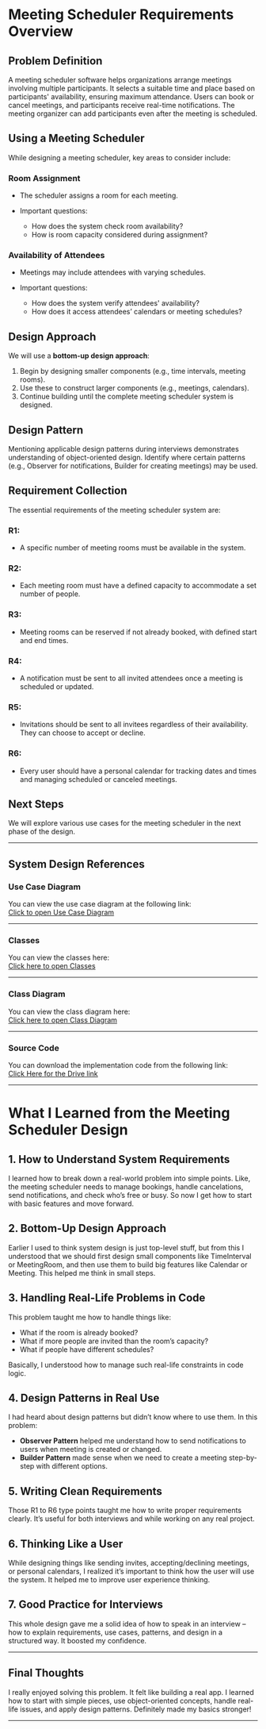 # Meeting Scheduler Requirements Overview

## Problem Definition

A meeting scheduler software helps organizations arrange meetings involving multiple participants. It selects a suitable time and place based on participants' availability, ensuring maximum attendance. Users can book or cancel meetings, and participants receive real-time notifications. The meeting organizer can add participants even after the meeting is scheduled.

## Using a Meeting Scheduler

While designing a meeting scheduler, key areas to consider include:

### Room Assignment

* The scheduler assigns a room for each meeting.
* Important questions:

  * How does the system check room availability?
  * How is room capacity considered during assignment?

### Availability of Attendees

* Meetings may include attendees with varying schedules.
* Important questions:

  * How does the system verify attendees' availability?
  * How does it access attendees’ calendars or meeting schedules?

## Design Approach

We will use a **bottom-up design approach**:

1. Begin by designing smaller components (e.g., time intervals, meeting rooms).
2. Use these to construct larger components (e.g., meetings, calendars).
3. Continue building until the complete meeting scheduler system is designed.

## Design Pattern

Mentioning applicable design patterns during interviews demonstrates understanding of object-oriented design. Identify where certain patterns (e.g., Observer for notifications, Builder for creating meetings) may be used.

## Requirement Collection

The essential requirements of the meeting scheduler system are:

### R1:

* A specific number of meeting rooms must be available in the system.

### R2:

* Each meeting room must have a defined capacity to accommodate a set number of people.

### R3:

* Meeting rooms can be reserved if not already booked, with defined start and end times.

### R4:

* A notification must be sent to all invited attendees once a meeting is scheduled or updated.

### R5:

* Invitations should be sent to all invitees regardless of their availability. They can choose to accept or decline.

### R6:

* Every user should have a personal calendar for tracking dates and times and managing scheduled or canceled meetings.

## Next Steps

We will explore various use cases for the meeting scheduler in the next phase of the design.

---

## System Design References

###  Use Case Diagram  
You can view the use case diagram at the following link:  
[Click to open Use Case Diagram](https://viewer.diagrams.net/?tags=%7B%7D&lightbox=1&target=blank&highlight=0000ff&edit=_blank&layers=1&nav=1&page-id=1Vm_9fIYudRn1CEZ2h3Z&dark=1#R%3Cmxfile%3E%3Cdiagram%20name%3D%22elevator%20system%201%22%20id%3D%22B4gbD_VANNIKZfwYgHy_%22%3E7Ztbb6M4FMc%2FTR53xc1cHtu03X2YkartSLv76AQnsWpwBpwm2U%2B%2FdjA3mzaECTjVTFWp%2BGAM%2FP079vExnbnz5PBHBrebrzRGZOZY8WHmPswcx3Ysn%2F8RlmNhCUKvMKwzHMtKteEF%2F4ek0ZLWHY5R3qrIKCUMb9vGJU1TtGQtG8wyum9XW1HSvusWrpFmeFlColv%2FxjHbVO9l1Sf%2BRHi9KW%2Ftl2cSWNaWhnwDY7pvmNzHmTvPKGXFUXKYIyLUK4Uprnt652z1ZBlKWZ8LknSTvH1Lv8fx7uvrM34i3x7j32Qrb5Ds5BvLh2XHUoKM7tIYiUbsmXu%2F32CGXrZwKc7ueadz24YlRJ6WzaGMocO7z2lXb8%2B5QTRBLDvyKvICx5WCSWQ8T5b3dQcEvrRtGtr7pdJQdvq6aruWhR9IZS5QydFUeoZ5jtI1yjS5eDdvxeEuIXdLRjMuipADc6a%2BwAUizzTHDNOUV1lQxmjSqHBH8FqcYPT6sgZtVX2%2FQ9UOUe3RRA00UbcZynNxWZpzrz%2B9XXoaTxY7LlSqSc1vwscBNAmVrt3WD1i6fnaXgOFY%2BoXv6kd37PYEdCLQEjAMdQGrYbUpYDSWgJEmIHdBcRVKULZG6fJoVrBQ8diggzivQ7BgLMFKF2goFlM%2BwnHitojTZYnm%2BVxMaC7gy9D3HcqZURGBo4jomHZbW59yV6RQ8SYEU%2BYJLzJOnT77JvQNVbjlYrZ0LIJXZpULPGWGMK%2BcqynX6aiFExuUzgNt6QJgXDpPk67yTr6KEN6KCHqDzLByQIEuMq8c0CcJnG8hW25EtGxBsqZm%2FVSZV0PzfuprklUhcOGpdUQntCTQbGQSOD3cNexQcLRQztYXE7pCaXwnMgK8tCB0%2Bcq1iGG%2BqVa2%2FPwTFrd9sIqSzEbw%2BaclYL0etio5UaylEc6K2RSrXIxliECG39ptdaklm3umOGV1x%2FiRMgUBRfCc7rIlklc1cwVKQ6qPALXnGOQRMtMa4gILNqtqW1Eh17q3UuEHluQ9Mhfj9Dg6YPaPOP4dyNK%2FZXv8%2BOHQqPZwvJAS%2FvinHjobhE%2BCE1BwCtRcQF%2BcgJLSqUKlMzhdDRY9hJwcljByGrjwsu9%2FiIwoPKMM83fn82Z5V65D0ZxlRaWhaM8J%2FdJQN3gqHZsltckrkikTEkVfno2tJiHYVQi2LWsowuBcS2MzrOd7%2BjDcANXXKH4f2xo00MTMPodY59hoTTU2Rj0JDKYDUEkb%2Bu5A%2Fjw1f6s2NDZ%2BerZsAvzsQfCZQK%2Fs5xtir0pRl8ioQVzvsc9rp279iYe%2BEnWD7DXGwUvoq4bB8fmzb48%2FNfdqD%2BXPb%2FMH1Dh0bP70tcbLMWco0Si81c0%2F21I3E4xv%2F7l6hu0jp05pivpFLMPc1m65rav8XBypX9Gznas5NujoYHAdX6%2FGjHKFNzTOttUUhj%2Bxr%2BvpSxNY9ufnLBehUS68K3Ghfr8QTc3FZcuvoVx0DTwXj14fBx1jpwHKbPZZMN3zidERyYyU6Ni2VaJ6D1mWwubkuQHvsgD5Z4YTfAo4AyVhartDU6%2FnMR%2Bbza5EvQ8TEeQSdurddsnC6ZLs5OaXPLVuVZQlBXAeHQt7zjL6iuaUiOi7RH3FF36KCcpwm6AV64jCExzHouX7fAuXOF1%2FOVV78GrLX7LXhYnyy1fk5FwbfiHiLdzLvQ%2F%2BbOCe%2F%2FKXmQv6AX%2FWOS%2FbdZn%2FiuoZm9OUPz7EJ6oRzNlebDgL92SQwcXpTYVDTLAj77aXXFHHx0ch0PlXs1JXWy54zi%2BMPh9G6tdEgW0aI%2F2TmF8Y3TxGPnhnUWgMoysnL4ZGSsVeSxSF7UDNs0zvBZafnp3fDDQZZqlcBeonPr2%2Fl1CiLG2nfOwg68pZi2obL4q8FpOSrIG71j%2B2nBgb2U%2BxMrAtZWkw%2BBsfLScMpl616p%2B9mRtEbxvNvjlgwykVJdk3OKMSqZ9tqDtHg8nkxfo%2F7orq9T8uuo%2F%2FAw%3D%3D%3C%2Fdiagram%3E%3Cdiagram%20id%3D%22DOsgbTSjDVrFLCh3Mw3s%22%20name%3D%22elevator%20system%202%22%3E7VxZc6M4EP41rpo8eIojYPsxmGRmqnarUpuZys6jDIqtipBYIcf2%2FvqVhDiNj2xsgkmejBpQS3183S0JD%2BxptP7GQLz4k4YQDywjXA9sf2BZluPa4kdSNinFdF0npcwZCjWtIDygf6EmGpq6RCFMKg9ySjFHcZUYUEJgwCs0wBhdVR97orjKNQZzuEV4CADepj6ikC801TKM4sZ3iOaLjLWb3YlA9rQmJAsQ0lWJZN8O7CmjlKdX0XoKsRRfJpj0vbsdd%2FORMUj4MS88Pga%2Fv5mjHz%2Fn7MftAv2aLSc3Q93LC8BLPeOB5WLRnxfLIfONFoT7z1KO04sAmyMysG%2BMeJ03h5zGgnStSByu%2BRBgNJdPBWJskAlq0YO4mutfxWdWIoBI9OPhppYBZglnQKhYTlPfq75XbZFZEpfYCLnMGlg3THEGguc5o0sSDgOKqRj9jbQ6BkiSCdtTFpffw1L%2FwxCw5y9sPvsixjcdKAtRP1fpr7xjOU7aKF9cXTXKx1tyTsm%2B4QtaXKctmJxT5kZZn2a5%2B6YpUxZCNtQ3bhKKpdHsUdprjAPDJ55bx3aXCQd8maSCnAnX7tfsYgaT5MvVAa2dkCFK7iVLGO5halXYWS%2BQcSQg7yZ1Wl95s6dd2E%2F5eVQ89YQVfj0hgStCGTwSP74pLlcLxOFDDALZ40qEgpyN7BuudyKWmeOgCCGQRpCzjXhEv%2BCY4%2FQVHT1GtobSVQmKXU1blFB4omlAo%2F8877rAR3GhIfIVcGl1By6%2FA4w%2FCkaIFIDfYZrhLRLmc9GGbY2qhj0Zvbdh290x7FsMXwCn7MMYN2Iic0WUeJyk9u1nlIc0NrYTOXJFsP1yvhQnGzldc7KsqKl4WU2cGBGosiJGn%2FOSQ0pJym2a5pw%2BoeqhmpDrmohQGGLVmZAtIvOfUjP%2B0Cwof6gXfbug%2FKXFIEmMCvMDMzUyQ7QxmEF8TxMkTVPQWPqsF1MByEpWjjdwfEVhfEqJTNiRUhYECV8JEM9nls0EkQVkiJ9G47Zb07i5rfHrcYPGx%2BdSeFO%2BUFM4JOGNLFQLtZZcQ5UhMNQKgGvE%2F5bXXx3X0u3fUqXGV8OwNcFfl572N6XGvZC0mJfEYUVLhwLDrQq4Jm8xXLpkATyUF23rpSR3p0HsGY1BDDh6qQ6jSRmawz1VGUAeTa93OHrWRTp8%2FVa5Qq51tG0%2F19WOuABSyLc6UraRT%2FsN5tIUhS%2FOXN7LDManMoOtjto2g%2BstM7hdc6H4ZJ81zDANnqXqSLaMZrpp805FXKXD3bZCxJi1sWTN3%2FpJ1SjsRLU2rzQKy0iFtm%2FaB40nj9ZvtBRnckDBx1qKO652ZBqG0aqpZADRpbz9HhCI%2B5%2B2P8l6NK1R9OpVXriIPH7kYSTSnZHfUvJOY0h0wSTH0rwGKnI80uUlz7IAC7Gloz5sQieUZoBpAj%2FFeerKsusCgxEUaE2CzUHV75Bj1yfYOYvoy1qDObariYA1crZKT7Op9DRNY3f68ra16g6t6cnF6g%2BSF7TkQcu4BFKG2gyoOPU5eYd0RZq57wLLC3Rpx6y79LjBpdvdfdouDN%2FNo32UxBhs%2Bu%2FPT0fsO51vT%2BA9NwQCINeE%2BeaoyV%2BeYpMFXWUJkbbmNjfqJXsJnIdZXwpijp06YmboeAgxzeuzQabTIciUQNJ7vJTneaCGLTHhB9Xs1wwFL9gDfzVry6Cmc6y%2Fni%2FDcbvjrlls6L%2FLSk4t5zd5TlUDxbNG3AKZMt22mk%2BFOmXWKV09fz4n61jV3pWp18vxs2aSSyZBqXSEK71sh3sE1tN%2Bp7Jy9V86Upv5q1ojb5tpJOJkq0m6iCQ9iPT1g7SmMzky0udfL5w%2B1I%2B6E%2BrraPQZ50%2FE8b6IO01LwF2KtpenzoXwxBVlz5eNTePaMU3TbTi117xqYDrnwqZxd7DJWyIcIjLvPzypldaknB%2B2fYoC6ty4dqCj9XHkRtCX7dH6SkMHvuSZdMfFB%2Fu%2FfIRkGQ0OffW4u6TtKVrIUuBX3GLd4dNVWxusSJ7b%2F4Sa%2FwU19ZMYk8mRJzHO922V0TOo2b0d2VOsaQ1nWsSYvjm%2BY1RzDCs%2Fi33I8cdnc%2FzL%2BXeFIx2ffpz8Qq6ptuSKain1sr2vXsU3e19Thn8%2B7%2BvQ%2Bcc8Od8kHEb9d55Ztmih6uiGJYwezDGiBAmVinm1uiMBsci9PJjwzKZ6uD9hWcd%2Bq23WP7g6Aj5Es%2FjXpfRLrOLfq%2Bzb%2FwA%3D%3C%2Fdiagram%3E%3Cdiagram%20id%3D%22XvMySOtdrrc5NLSRfN-h%22%20name%3D%22elevator%20system%203%22%3E7Vxbd5s4EP41Pqd9cA7iaj%2FGJtl2t91N4nab7UuPDIrNGiMq5NjOr18JxE3GlziYEHfzEjRgXWa%2BGX0jCTracL76jcBw%2Bhm7yO%2BoirvqaHZHVUHP1Nk%2FLlkLiQpAIpkQzxWyXDDynpAQKkK68FwUlR6kGPvUC8tCBwcBcmhJBgnBy%2FJjD9gvtxrCCdoQjBzob0q%2FeS6dpsNQlPzGB%2BRNpmnTZnpnDtOnhSCaQhcvCyLtqqMNCcY0uZqvhsjn6ksVk%2FzuesvdrGcEBfSQHyy7HvwAPlsz7Y%2Fr7uqWPP01XnVFLY%2FQX4gRd1TTZ%2FUNQt5luhaKMH8ueD8Hc0gmXtDRLpVwlRW7FIdMpMciila0C31vwp9yWN8QYdK8BnY1Ef%2FjdsYFAZyzegZ%2BVUmB44gSyEzMhynulX9XLgXjKCw0w%2FQyrmi6Yohj6MwmBC8Ct%2BtgH7PeX3LUERhEqbIHMeKyez63f9eFZPaOTMbvWP%2BGnRgh8b%2F3yX9%2BRzWMpFC8eP%2B%2BUj%2BDBaU42NV9Jgtl2ZTwMaVulNYJitVXDRkTF5GuuHEZYZ%2BDZofRngMOHz3QDB2bVUYU0kWUKHLMXPu8RhcSFEXv3u%2BxWo0NetENbxK5OxpVS82pj4hQj4W8y8Rp7dibB8KF7aS9AWZPPfhx%2FHrwWFxhxqBz9s8G7HI59SgahdDhNS7ZVJA1w%2BtGq60RC2RxkE0hCM8RJWv2iPhBTxehU8weutFLystCKDbFM9NCFO4LGRTRf5JVncdHdiFC5DPCpdqecPkB%2Bv6vEiMYBaDXPk7jrcfg86aBnZEEAWyz%2F9rA1toD7CsfPUKKyS8Dbo8w5urhYECDBN92Khklc2MzM0dmCLJbz2%2FFyYDSa5uX6RVeJqnT9wIUsyKCZ1nKwbXE9TZMOKcd4PghScmyJeae6%2FpxZUy3XjD5wi1jd0Eu%2BRT%2F0NZyyZ3QAhcRzOAHx3HPFFb24Rj5NzjyODSZjCTPDkLMAnKsKmPQMexYQugQB5ywe7GxEIzokgXxbGTpSLxgiohH67G42ZcMrm0aXO9VGLx3Insb%2B%2B2NAveS56m5VQueEWchyBX6RyuP3vPrC8NURfkfblHlQlE0IbBXhaftdaFwwxTNhsXDcCxLuoLcjQRYUjfrLl4QB%2B2jRZtmKajdqNB6KiPIh9R7LHejyhaihRscE4DU6oa1xc3TKpLui18VE2Spog346Gq5IsriKKIbFcXQyIZ9PFrMc0DLa6EAgLpgsFlTwziwnoWDsY%2BdGTdakC6fATMpXsczbWy97SgJWF8FTNLiP%2BLJuJAjJC6tnwkHVUmUtWO4%2B2GTTdIvxEhf3WPYgyGigHJNljyF1AeR2cPocWwPxrdo4jyB2dP6A7pt07LdYOH5LmMO50%2FUH3gGKlaqkmzUGvgeIzWW3RBFRyI1Ep1IM6XG%2B3F2qYJuSP4MGkwV7r5ffdG%2Bav%2FC365GC3R5%2B3X%2B97pNHp7CbLSOKJqfv5%2BP04gWO1lFfDuDMc5x4DGTsnE1uTgdsQDm0AFLBFNMncEq9Ubw6B8aPIByquhRtU69nUK6HmR4cL9MuUEl5pjTSlU%2FkEjqLO0uUMmcPFZTybh0knSjLt4IDA2ULNxTjs0tDE256JvVcKmfO%2F771UAD89t3%2B3ftezQi%2Fe63od%2FGmeUGBqi48XemE0tMIJNlbYnB8aXfpkkcDlEg1th5X6q3zaMQBtV6bMcueVGBudqSXu%2BHUI3adHwcof%2FVWXeG0XaFoTliwTpw1ntNv0WPbR9g6xBxNjmnIi0z9tUK2li1WwFADbQxQM4X51YZTP%2F8RC%2BBjX5eWQ9togb8eMMvQgsacqBFWIhRSnx8pOTTp2zbxcuguvVtsfINerR8qqNfsf14skWkSn%2BuJw1M9gIOTAPzXadOvucEOju3m7bsQexLHA%2FNEQ%2FdwCzvVWwPkI3knLq0V9E7djvL6O2pqL50s1JlVSeL2ofBdq03AKN%2FoSv9%2FK9kQat39M6muYVy1I%2BF25Girz5OwA%2F%2Fo2t7jrW%2B%2BjlpE7%2FI9k7Onl7wlnaemjzBbJ%2BmJDYuafika8sUUlReVWn0%2BJzrRaEP1%2BkJvqTQTNNhzJNLQ5ep80mXPhaER8nCAd3kspnW53A1hPzwGl0fhPO358B8oY47UpM7NfFyVtONzhlrb3Q7is0k57ABpUmJh1a1klCVeGTvpr0k86ic6duSeWREb0%2Fm0SnmHXkacvrMo%2BKU1Hbq1Az7VGQ4WXXxzY2atvBNhgs%2BeWaPiRPGOwiz3GVBkXMIJ1Uey2b7i%2Fsf4%2Fvp%2FV%2F2aLX8qN39blzP2sRmJZ51pky2QPH4gEdx8bxGyNraNQW%2BmSnJlFYd1F6Da2Fd8%2Funx%2BHNt4WJJ7O%2FoRl9Jq06ULWZHZypwz4c8M7e6d6nes2XqZzzTkmiKV6mqaZAc6PEnTXPtxD2N%2F1mA6ZuHnqITD9VxHwFDp%2FycXChqJ0SJTfzQ2XbzpFlCYCSvAGRpgAXRs%2FqPPd9lxedSivz%2Fl3TUZt4vy69%2F2SYx%2FJ%2B09hTU33rzJXKfYU9hwJyFbMMXT153eoQ6JZhuxu09QF0V3bTJoBafa0MK%2Fn87OHHMK3qfPEEAAX%2B%2FePdhET9SA8nox%2BrO%2Fz0o01kVF6rPVMq2vwuyE2%2BKl91mKVNexFvz5xT5oJLTGZvnPXJnygA4NBvFABgvJz2VcamtizdtunQyK7d7OIMuf1lzYYonES8TP1oCgf21FTX0q0uv20N6l26rcT4AR%2FiaBPGGakEoITyC8PY94r2K2Qw27lOM%2FDvSaDtG8fC35IDsya%2F8lMX%2Fi1TngKacIDnfZnk1R2Af7RC7UseYOnNecCu49It8gD5EyZAPTaH7xn7aqrJASxLbkh9Ef5ZMf%2BmavJ4%2Fm1a7eo%2F%3C%2Fdiagram%3E%3Cdiagram%20id%3D%22Ydz3rdcOvVodkV7rpJ2D%22%20name%3D%22car%20rental%201%22%3E7V1bk5s6Ev41rkoePIUQYHjM2EnOVmV2UzM5Ocm%2BbGFbY1ODwQfwXM6vXwkQF0m2gUEgJ5OHjBG4wfo%2Btbpb3WIC57vnz5G7396Ea%2BRPdG39PIGLia4bFpjhP6TlJWvB%2F7SsZRN566wNlA133j8ob6SXHbw1imsXJmHoJ96%2B3rgKgwCtklqbG0XhU%2F2y%2B9Cv33XvbhDXcLdyfb71L2%2BdbPNWXdPKE38gb7Olt7bomZ1Lr84b4q27Dp8qTfDjBM6jMEyyT7vnOfJJ99GOyb736cjZ4skiFCRNvvBz8QP%2BT48R%2FP7n9o%2FHj%2FeH6%2F%2B6U5iLeXT9Q%2F6TJ7rlY4HX8d4NyGMnL3lnWH8fyLNer0I%2FjCbwAz4ZbZbuO3zb%2BSTtkeqf9%2FjKtMeDZHrv7jz%2FJfvKLgxCLHqFKufjFHdyVts%2FZ%2B0Jek6mru9tguxEnLhRUjn1hAk33WHCZaeDkDSk5%2Blj4k%2Bb7K%2FJMtTEPURa084vjmiPmWmf4ZYF%2BUx61SS9YuKePXctKK6lwHQSo5diMmCKMx%2BfExSs4%2FJ8Bk9xHp%2F8QGiftiz9cPVAPl3j5nRskVZg0aZPXnpvuNDSlm2yyw5BehiFh2CN1pUL0LOX%2FMiOr8yi5WflO%2BR48cx8ZfFSbQiS6IURQpp%2BstfUxaQtVTllD6D1ptIBJxAoThWd%2FxmFO4Qlp5c%2FpeO7vNoqEdMi5LuJ9yi%2BjxuXzZuKxNqtvoZe%2Biy69lJebTuaWEwcHqIVKr7D00YoDmjaEXl48GxQclReeljrjvqJnKTVxvrQoQLYMZZpEqyTMmVCB6Re0ys6ZRrBFl4%2Fbb0E3WUaYpGP6pSahGT0248owmrgqCYEhX6t%2Fiot%2F8JUN3KdnE9LwMmPnyo6fkbnoG1Fv%2BtFq5vPLCXipe6dFJ3WRhXbR1UxUZJCVcxoT2Dk6pPVgXfIjVaY3Nq%2FgkfcSSF53AKbTPoRbPCD47kWDYMLAHVcDF2Aiy6AxZYGiiMPlHmE3ASrFA1f9WmuIiAQqoYHHbgy8Phzv87wII%2Boa3M3WBFFdgSWrHntPbJN9DmoLUtvA%2Fk7nga%2BaK7dZEQ6zCzl6HDcfH01Hb6EGy8o2ICPwkOi4iAFQD1YoDxYbtwHMkZdfOzuSG8Gy3hfHy%2F9D9RbFKPoEZuAYXA5w3UKNMbMAcbozDDlMeMW7UJiomvf0dZbEa9IxcFah8TWRkfEkodIRBG59h6UhIMbIgrgMRsAj2%2FRgUQGLgAQyxwdEIl%2BWQHId%2Ff4xKKQA6DA8JDokBVozN3oEtAYf2zQB5CBhrtek%2B9ju8tbKTl5sHM50EY3r0yJ%2FlCGB%2Fr74O13aVxVQUR0BhEdjo6ILg%2BRDykiClu7zoyZPsaHQ6Jnmg0QReeOma4cFIZsKJS1cku9pA4aEh3zDA1VfUBWSSlgVUl0yTMsFHU3WCiABkbHQqI7%2FtVbPRz2ak%2FhOmtSmaO7gKZEh%2FwmXHv3L2pD4kD1IJHole8oJMpOICweRT%2BPhgddEZKKh6KTiMW65eMPD0uiW17Aoajjwdm6KuAh0Skv8FDW%2B%2BD01Wz0uJUl0S0fII%2FjIpeHbZuhgTP%2BtCUxJECze96yBk7TwmS1gwK0kBib%2BOpmpqV%2FXEOMOXkqOEYlBiduUXKIzo2V143Jc36dcuNxCrhk5fE58PqgiH7UA0e7JWpsycZbd08%2BHnb%2Bh1VCylKuSW97K9f%2F4i6R%2FzWMvVT%2FwsUyTJJwV7ngQ1ZdskhCBrXwkPhegOZFTZHWE5QzNr4FRbFGRwAlnEnDUhRNYflOq0rgIggDVO%2BtevZ%2BXt9Bqjs0DUyK6o603AMYk7K6o3L94qV69BVFHv5tmATVnk%2FLPE72u65lZQ4nfuxMFwNU6X5T0Pu0rSgDqd5UhEh%2Bh7zgosDf4vA3GFhrhR8lsrwotoShyA2gkmolH6UkjGM649HL9uSC%2BNQzM1PQLL9RyblMZMnAol%2B7k3ImctAYUpIhitkRJ1H4UBTnEcbd48l8ntWoUbrmhWQLH90nAg2w89ZrPxWGNbkXbL4RjbCYgrLlS%2FrFBSxbbnN6wHQIJG7iLtMnI4z1GdUTZdde552NH9%2B8npiLtCVKsJ7BP8L1UjIjN06eUJwUv4z%2BEi%2FY4nGR9KSJOPqIcoYNSzSpSNJDM5EL%2BAo9lNaqZUVmtE6tPFOqn6w%2BjdNdANZVl6VJVl3ZwD%2FRP7Q8SHUdx6gLyBohjTUc7KbgelNBIl%2F0d%2BHjWOyBtnNlOTXci2qGtgQSyIK6OSyHRI7rG4fkcsgG%2FXFIIGtwDon87TcOyeUQYJe9OzOIkzQ4f0S%2B%2Bpsp3Z8pbdbxNS2RJS3iqjRLumePnmqMqr64Mm3ntM7ABxKt4YzVoxm5pnZFO5XCbna1cwWytGFNXWqi9x8CMquzBTg3UxRTE9RgnWwmGJ9sDVyvbLeA0YxnNpGRpVFTShrMlMVxWzYfRekSvwsfxzSbTWYmM7rxx9Y1VtTQGq1B%2FPCNQbKN5s4EAsXdx%2BLP6%2FNRji5w3aIV2hNr1osbF1Fd1DIXECxz5epgvGUuW1YoxnGc2sg2TFPayFbeMAYztkS16wIXsC2WRKwL3tMKF5gxIWsbDLDCZbcL62Rb%2BZW79mWcrNCTkOcu%2Fyp2hLfhJgxc%2F2PZes5xz9SDmOWgPnc1DRZBowgOZd%2FUZC8Anx0eRlNTPtuo5ERWRi%2FjhYkdcJvLNR0tOjgjSPZ82S7kMC6btW5stkyOzebYbHaUYjO7qNyZzsCux9zthuZfKYheGN7fx0gK5Z12QZPLUeB98tMagnYM65zOJge7NxMrSLISddo5rReoRNl8sDPqs08mNs2eGEZTFotARf23c0VjFq3nfnheVmtTeRSNypvExXbXjYZBvn08sGqjQuuwuNGFzsORmVqN58kMxWSuuuFWP54f6%2FKDrsFnVpA%2BsCnr8OulF8TCcxHJPlnYNOl2QBY6DHk6L9uzgsyBs88cUUE1Q7%2B3VfvXrNrzCOfTT4WWtmgLeFnL9oXGfMNcEuYs5I6oEFmDg2LezuZvHpY2YH3BSSsWoEYJS1tHPMGB8jUAE5bW9a7miYBEzCKX5JkBE7RXyjQFeSzsdOgwHd41o5yXNDh0%2FeaUqw6daWNPdNYTekJhgwPY7yqi6gA6R0tPW9vT%2FBt3hobu119wkxVdO%2BvhZZucyg6a2QyHbKvIWGpNR3b%2FRV6UdD42yMtWho%2F1aoEzqUtHkqWGDJCZShEX6x5mYczpqEYBYFeMWUnSafurrvT2ST9jEFaxm4MQJUY3UmpNLM05L0w6txoEvdThVrcCqlb5o31y0lJMJTKLrQ6b%2Bddi1faMJNm0BQ3idorSVv2ZvGmGS7YprGzaOmz0B3aeyTV2aydOVE%2F5jfwz29rJRzv3BTkJkQC0q%2Fr4LS0L69xeUT1ZFqy3bkJsDehdmW42kCZdSesXxK5Lc%2F8H0b1sanlKo5nTjZQ2t625QFjnrJn%2BWNsu1q%2BSaaG8RUw1kCL05ixiYHUtKeZMYl6UdHXb8%2B451V3lmDRsA54tw5O8q1ze3aOtbnK5DJ0rf6cGW3XDRfz72lcOsneaDWNlytlOBTTWfD1qsGOKaahyT3ZCNjr78OybxYHRMOuvdbEXWylTbMEomXbtov1daHfal%2B%2BTdkciREPRjnWcO6eaghnn6Q6c5geAnL1axqr3OJ%2FpKXP%2FC9ZrBZ2DM3wFc8OgYuvgDOuHgNkQ6kgXxVp6qm%2B%2Fe4kTtPslK9u5DZzLdPXxKtsBVRkydmT%2FD%2B6v9WHY1yb8O0y8e4zvZb03gRnIJQtG26Ud6CInrLet%2Bpu%2B20JAhnhPXh0luPvSXT1s0iltuspSgMlDJJEbxBQJLESrnPNJR07XbvTwLtos3%2BG%2BxJ2l0T%2Fvs7%2FkjE6SAshB9cP798IfJ520WQdcDJeN0d%2FYBHSJ7wB5FZdbcGTV5E1ELA3eNCploTX6a6qA%2FraZptQSDTaSpQPBi5GhyIeQVqGhS3s%2FhqTA99lwpXUkPWmgpHAeYiYTuHFGOGuMg4FLRYHeLmFpbG6MBbkDnStz1hPqImFFfuVQwMMGuQpv88ArXlFpNJgHiosGmQegyMvuOVI3GbFCL%2Bf0aGFddhc27L11jd5xb7YcPEsaSvRW6IsstS%2FhRsl3FnLrQkUZ9XiGOxxg2W%2B4OHvOr9HGqsXmF8y61oXxK3%2Fm0HO50S7vMNyjYFLb6EMn%2Frkbb1N2gJO0GT9XyzrPnL4245iyDrzW%2BSUarDnASZJOEuGGwFlMPNfA9SPNC1b%2BYU30dHFqU7tQrKmx3k3qFKK24QpjjarrI5x1KNLtooLTV6l3DgpBbNAW6B4Wsf50u9Gvbm862EZL92Gzu3Sr8zvWOFH60AvgRs%2BJEeNr2Hw9Th16cJi2oMfY7JAVfJPDDnUwN0iKvdUNdm71RyBLOvCyImu%2FOvDWrD%2FgRbJkA0875neZzLkgttH5ldC8Ehh4A1tgilypdmEPwz4S9qCClkUcJCbG9dxN%2Fyw8dxO5O%2FwpvCc%2FOD0T4f9vMc4ueXIuLWkpWPo8GURR3jS36hvBQpFpXpYZ1LKTejDO%2F%2Fr0LXn24HxzE33c3X7%2BcXt3s5nqF6XG%2B9nMckh1AV7xfmVup9XerDt8GIVk9JaXY8pvb8I1Ilf8Hw%3D%3D%3C%2Fdiagram%3E%3Cdiagram%20id%3D%221Vm_9fIYudRn1CEZ2h3Z%22%20name%3D%22car%20rental%202%22%3E7V1bc6M2FP41ftwM4u7HOMm2M920O810uu0bAcUmAeSAnNj99RUXcRGywQ6ScZad2QkSQuDzfTo65%2BgIZtpNuP0ldtare%2BTBYKYq3nam3c5U1bQ1jfxJa3Z5ja7rSl6zjH0vrwNVxYP%2FHywqabON78Gk0RAjFGB%2F3ax0URRBFzfqnDhG781mTyho3nXtLGGr4sF1gnbt376HV0WtqijViV%2Bhv1zRW5v0TOjQ1kVFsnI89F6r0u5m2k2MEM6Pwu0NDFLxUcHk133dc7Z8shhGuM8Fr%2Fevi%2B3zv2Bz596iP%2Bw377cn50uBz5sTbIpfXDws3lERvK98DB%2FWjpuW3wnOM22xwmFASoAcOsk6F%2FyTv4XkVouiRxhjuN37qKAUAOEORCHE8Y40KS7Q7UJmBW0s08jL7zUMdFq5qsu%2FrHUK5Jdl75VsyEEhniNEZXBEZQbkvosnRH5WXWbm6wbRE1%2BSjNTXpIGqr7eZgOh5crRM%2Fz64K%2BhtAhjTHskD5p3m51uYEC6t08NNGFy7GMWkTSpwnxD3m%2FMIg%2B8o8bGPItLkEWGMwlqD68BfpicwYpBEGxz4Ebwph5IyDJrlCCjQnNPB%2Fd4YUW0wVU0RhKUpDsu%2Fkp8ERmBoZ8fREjgmdwmG4edEUpkzUNrq2aGkSkGkfiVlJ0yFHD0m6%2Fw8H9282vPf2Cr6KNRQoXfS2je9hxD70bLjHqS6cRuGV0RwxNQhhUXHNDwALQBgpl0uKwwOK2xhpFDFkWKB0ItUQvyJ0H59Mj42KICZtg2OEcbTEeLYwLNWh1IRMPLS%2B0dvRLBCafA7wv4T0fvZdHA5dAC2dWU0Zw2g8PSDesWxy8VxQhfHCcfLKSFVS6S%2BZ%2BQdsCHHRw1NH52mMNoS8YhjXxRRjFdoiSInuKtqFzHaEMF7hZ1VtfmGUsMsk9YzxHhXRCmcDUZNWcKtj3%2Bkl5MRkJf%2BqZ253RY9Z4Vdw5xLH%2B6w9MlvQZvYhT0mS%2BzES4g7G7bxjGFAtNJb80mGx0ag8xVA502s9g4vzaozGaMOmEZPW1%2Fc6BTotjmuC9dYKAV62QhjZoDdNwAjjgG2OAbE8Dn1licGHGDA3Do7A%2BbiGPCMJNtslz8plBH3sxFCFRj%2FcVfQfRHKgJuLs9pbFND6xgDFUUBgtMd1IjddnJy0QN2nV8bHAYExHuLfQCcR6x%2FElxXk083xMUBgRCfJo3wSlEF0mVE%2BhZ0VDJPDB5PDBwCEEULgynsMQ5RGDPIo3xTVO6QaelNBnGoQGDpKpC0AXKhqMCyGD9wwglw%2BCAwkTVPFsXzgBhXk8oEXVmJlFHnXaWIgKUUogk25NJcA8mu7Y%2FNtGdUkwFsvp3W9A%2B7FHb4jP2MVdeEY811V2Dk4XzMoLquE29kT0Eymp3xRodVTBlP5w09HjqaVDIQcwSfe%2FagX0pWYYl0mLVaLMVnp%2BNWY7kWW%2BZioAQz1VGq0LEKWZKKpAS6KGqNB3LTnV7YxEOi8zkTjzosGTbh34m7rA%2BLO60w07j1y0ifcOZO%2FMhzu3M5E486L%2B0y4d5tqxvzKmg803nmdicadF94Rb7T3SKgxz4lzmV1fn4IN%2B0ScW8bBXLIRx%2FPUxzu4%2B9j3yjnZobEDV2ET8%2FtSo3QMaPKeJZkZw%2FrsY2CG%2BjmYobO7RFTWhxRNDV6OyGVTQ%2Fsc1DAASw1DLjVoxvFPEumrYu0fDvW1ugK2bOymgE4vzC3WAkydccscDHZOb6KRVyfkT0E%2Bc8ctYsTTf%2BpAJOjqWDQfhg31jB7X1hicnzoBq61EjVZXorE7LlzzGCD3JV0qdZJVBli2LSbyvvrpbYtBSl8AQizoQ8OebrOZ9d1kUymKK9u2msoCaHqHushK32HsE5HB%2BGijsHvfTgHcEI5Fud76UaoCdvfnqUwFqtXRk2iiHhdfEkBUcAJRGyQdzEEZkIu6PC5qdLNAub%2FwZC6yJpWi2nLJyMtgkqs1j9icWNObxugJ2e1aCyPk6Y50m5FAkczIj%2BdQAXtPDtWMbsIJ2iU%2FcoONV72So3kBm%2FV08OUrGG5xk%2FpO8UoVl%2FAN1l%2FGQt%2B1Evqel2365SVK8azKYdNq55yd87xMKWFvW9E%2FvgFvQr1zewVr%2BXAS5KSiTufNCXWBqGvmyMa6ISXeNphJ0DnTq58kiK6zU7%2BmyPWMjOPCcYI9o8owPco3GnD5ptMYpfIZgqIDGqMMjfST3aNWV6bkpQHjuIDg5B71Z6REf13tTBnu7x6xXVmSs4%2BNs4c5%2B0ePzsIrQ6Kma%2FGKnTD7a7oWr2TPvR%2FfyjaZ4p1uN7tFSedsYZRri0%2FRFvGwq2ziUpnJdDbYp3CLBMe75U%2BdfbQfl8A2FgcL1I3ZsiAh1m%2F1NDokLj7NW7ue9VNtDp2mv%2ByNHOyxOQg%2FnF2t2TptkBwwlOx97%2FyryJz3OahJQyV%2BYWxXzsV2uyfbZZrY7bQSdqNAfxObmrg01whYei%2B6D8ZHXtxzmnQHnnQNVtVwvgohddI1eVHNCfZhYW%2FtDVC09juf5cIuZdvoYNNDt9ZXO7X%2BRaxyAJWm2JR7BSTvMDI%2F%2Fv4ozdz%2FtR9y%2BiZ7q5xy6zvL2AnJEXpKfx75X34ERDn6G0%2BjVwK2Dq7U5icBVI2zxG0Bi%2FdJgBM0ASlW30vL6VF9d067%2Bx8%3D%3C%2Fdiagram%3E%3Cdiagram%20id%3D%22qL73c4qfQ4HefHB9g8Gt%22%20name%3D%22car%20rental%203%22%3E7V3LdqM4EP0aLycHifcyz5nFpKdPPGceSzUotrqxcQNO4vn6ETbYIIHBChIi3asYAWVMXZVKtx6Zmbert18TtFk%2BxiGOZtAI32bm3QxCYECb%2FslHdocRx3EOA4uEhMVFp4E5%2BQ%2BXdxajWxLitHZhFsdRRjb1wSBer3GQ1cZQksSv9cue46j%2BrRu0wNzAPEARP%2Fo3CbNlMQoN43TiN0wWy%2FKrnfLMCpVXFwPpEoXxa2XIvJ%2BZt0kcZ4dPq7dbHOVvr3wxh%2FseWs4enyzB66zPDeun8HOYPN4Hj7unrw%2Fk6x9frE%2B%2FFFJeULQtfvEMOhGVd%2FMcU7H0qbNd8S6c79u4PPFLutfUNb0AeBuq7ZvTefppkf%2B9RckTfTQUzXdphlelXPqAB9GHq4p3c%2FwWmMTbdYjzZzbo6dclyfB8g4L87CvFGB1bZquIHoHj3S84yfBb62sBx5dNYYrjFc6SHb2kvAFYBUYLiJp%2BobDXisLLsWVF104xhgqMLY6yT1qgHwpFXKAUqEApNwlaB0t9lWLXlWLbDUpxVSrFlKeUzyj5RtaLOVVLpK9GPKOmERc2aASq1IglTyN%2F4SUJ6L1TUYbXZLOUKsNuUAbzlvA6vM6XZHoUErSK1%2BGfS7Kmb4SeeCD51%2B1fHz0q%2FABo1d9c%2FTXjN5L9k3%2B%2Bsoujfytn7t6qB7ujbPpbKzflh%2F8W0vcHp9v2R%2BV9h9%2BCQ85ZYDRGf2%2B8TQLcjdoMJQucddkbHgFVBZfKTHCEMvJSf7YmDRfiPsdkPz9KNEHG2HqQQcnhRxW3VV0MVpIFOiQdfjYnaQ%2B5468UR6HzE4X9UAgVosv0r9jVnDVDvQHWIMyy1WLMHQRj4ONjzOxp6RRiEfh17DiWKBBNu0OSZBR6rc7PEp78lOF2Da2u0HG4%2Br1j%2B0e2wWin5CFG84%2F8Vn2931lFa20dVVYRrj%2B2IkpmSYYm%2Fky2wbfJ6MJ3R9eFRPrpMc7iJNjpvItjFXJiPcbTiETuqdhU%2Fx4vdNWID3VbNoBM2gknaazt0uFqt4QDiYTTXUK92nYna2RdeEC7VbyJbxpIF%2FQvWuUvMeKP0Jc0S1CQHUfrd7A%2BcZOrHJKXNge9DH%2BVT2TyD3cdBFT5Wbc7XvuakfFju7AbP5apEj9NTNFQu6VtmtHH1HY2W2adPPZHJ49BE6cykDaecIA3GYnXJG2fNWOvdY52GmnnF3prxGrRyP1bhtdh2lcZFTLtSxTT%2FVWVOKPzmGVu22m0EyUGL%2BLETvyb5ZizCgN3ZRju7CwLRw%2Bom0WoUqg9GJxhK1fBTooNqIsm2CbjK5iCFJvjdwiSzLCBASgbjaeAKzgF%2BlPQQwK9b9RMIdA9Bp%2BeaFDDd%2F060BUHNOAAjJjGQBe19eMA3ekLdFsZ0C2P4Q1ZfPYFuu3Uge4pjpnAAehGjYE%2BLYvu6gd0l7HowBD1XVyGMPEV50HAJhq3HYLxBp%2BLTgN4FoEFkEDNM7bPAumE2ipkK6Fq%2BdHp3r6zpc6jcBjUAEH4nfKu2yS14I8CAu0ql23yC9ILnrieg0w%2FHCQOC%2B4BOPE2M57gFCcvuLcdp3v%2BrD45UEQWdDLdBRSR%2BZ7vJmcGSICi6%2BLEioRhfnv%2BXeQ%2F9GUvKgd38bKpXPtmZt%2FlsrZZXJCCueg0S%2BJv%2BDaO4nwvuY7XuZRnOmOZodn7GQnfrTMSTQmGXgMhwRrM4XKim8j3dosmL%2B0GiBg2hWYNamfW6DLK7OSFs27Y%2FB1Okux1dYCwg3YeZNP6LQByDXNoPXUYN9mV0BDFuM2u3awk2RgfIDQyCYwXzIDOTmpfoPsKgW6xWUTCQOfykRQDfYCo0zSA7p4H%2BtCAVQREm92tC5ctcIlYRs%2F90mBQ%2FIjhtgYoau48944ytGyepMAcDAZzy%2B0SJRvmErOgz2XtkHwr%2FpwH8MdK25ljlJwpt9Uya8e1YB0uoKkI1yxMl5oiXInJ20V66i3KUKRviiqnFBOMrpSmsEr3qhKidLl%2FcYBbUy6lnqdWGGX0XGegOr%2BeZXIBFCZpWPKZFyV5mTGhPG%2BKrDYRXuE9K%2F5jU8Ruq5or8GzqmyGNIzabAgOXc8QXlf%2BW1gTMLnBZj3art2s8gpNrGs3ql8IQs1gyPGGK2OsSJdv6jNiXotNVfUcabR4YQ3ki7bS8WAAc94qBhN1gqY5tgNT4TD9q%2FcJntMtXz2lhyGOppmYAuSoBJLGA4YGstS2atFk%2FtVEVSnPlTYnVC1rP5U9xRp6p3zrBRYENsukwowfggFtLkhIckuwWJeFk5rVrjD6vJbKVtyjVtvmex0ZDxleFJZH309rEzqnTTYIuh18z6%2BoxIWJwLI0YzbhaEjtNaA2g%2B%2B9bspmexw249aARQ6ZSDA1AK56v%2F%2B%2Ba7WPP65JPK3QCjUanSWUdtyWxP8bf5IHoqgpgMCXDzbpQu0hLJL6eYhTOSYiv05SkGTpjzsb2Y3vNEV%2FpHJHINc2%2FkSekc88rZhnRYZrIbD2B6BqCtJ0cwHT6zA5D6eyQyN58Qi9kcZ4eGVsjrqvfBGkiQpj3JKmLr0gO%2FIUFxoefMkwkr28egamy2IONv4l3k4bcPlJxvprVxACpQaIhgsTLKoCHRCLQEIlsM3JoCNdkOLZVR6LqwiN7AAJMuwRhoTKikevWy01Od32duvQJl7GT%2FNrcuxWJ0SVJNs4%2FYouGaWYplnSXTkhn8Ql84TwhgyUYOVGyoT4AnfihoA7GAnrff1SgEOgAsGUfwl13AGTLPjhRspEusWHDJJF%2BkcMzJNL7dpeyFBY4OSYLT%2BGKUq6Bj%2BqS0nKb8BPp47svvfv7KMQ629Qc%2BML%2FCYkr2OBEycb6B%2B6FMS3%2FpW8rNaVI55wOYavudy4QspH%2BgTtiTMp%2FKVMku2lGhU0D2dxwR5Tv9lmXn5MkG%2BcfuCHGxLyXMvdUGOkFpowro%2FwXMjLoGNbIO8KbVMAaeU5UC%2FhPosoL4%2BfnFMuZIJdFJt%2FXVlN69yGdrKjDRg1tUXeBSz7lJMm2opcFDYMIpSkJZnntLkoyfvijNV41%2B27MesQKSxtRzUuwB%2FJgDRZIjnD40GB5CVsxA1fO0p%2BYPF%2Bz241Jd1RMWhwmhVsEWxwmFfMHjsSU%2FPsVIlGv8jRmEqjPv%2BK2D2UYqrbKqsxzL3P0pOSLPs6nqRarqQZKrVp%2BRlHOtdyoJD%2FJXy%2Bc3i5093oxGOXmcTWtvjDlxi0OrCjZi8MPE0jp2RKRATtUCXaoI9i5DaOoJwQNrruD4u6fTlMkRRat8K6m9nU%2BzFCHwd7%2BucL8Usg26haO5XGJzuZg%2F%2BuOHiZxbv5Ol1OHafkYhzi%2F4n8%3D%3C%2Fdiagram%3E%3C%2Fmxfile%3E)

---

###  Classes  
You can view the classes here:  
[Click here to open Classes](https://viewer.diagrams.net/?tags=%7B%7D&lightbox=1&target=blank&highlight=0000ff&edit=_blank&layers=1&nav=1&dark=1#R%3Cmxfile%3E%3Cdiagram%20name%3D%22Page-1%22%20id%3D%22QbBu87doMeKY3cXJm_e1%22%3E7Vtbc6M2FP41zCQPnuFiE%2BfRdjbb7cx2Zuu0fdyRQcZqBKKSfOuvrwQSBoPXl4asRfwS8NHlXHQ455OOYnmTePOZgnTxlYQQW64dbizvyXLdvmPb4iEp25zi%2Bn4%2Fp0QUhTnN2RGm6F%2BoiGpgtEQhZJWOnBDMUVolBiRJYMArNEApWVe7zQmuck1BBGuEaQBwnfoXCvlCUV2tmGz4BaJooVn7uiUGurcisAUIybpE8j5Z3oQSwvO3eDOBWJpPGyYf93ygtZCMwoSfMsBeut%2B%2F%2FTnebNcz9iv4Pusl0289NcsK4KXS2HJ9LOYbp1JkvlWG8P9ZSjnHMaARSixvZKeb4mePk1SQ%2BhmJww3vAYwi2SsQskEqqLsZxFuknhmf2T5hToQ%2BTbxlQ49lLjISHdycX33mP5hgqSYT5sjnq%2FIQ5BpfQUv3aQsqJdFeqRk5ZZ4Ngs4IDSHtqYYRI1iuwQ9scI6tMZzzwtiHp9RW3Jfdqw9JQKxMyjhFSXTcdjU7%2FVwFYAwQNlqDdB0aLT9S4qNM2HNl%2FxBfGYUsJUn4Qr4kK8QBRyS5u68axoy1LhT5CiEXzmqmFsECBq8TkecT4UTnq%2BBWhHdXkHIkUMMoz3tPWUIcqyz4lEs%2FJqLXHGcQYI5EahaOz2PxeHLE63qBOJymIJAzrgWaKtjIueHmYNJ3CighUBgkMeR0K7roAY%2BDfIgGYAOFRtYlNDNUfRYlIFMgMKAQVFTMvcMY4kXBjDMgh9tByPFF8hQa3WDH6V8g44DyF6SxRwg4tCSEfZYYX5JNCykilLyVOqaEl4He3OjwosNNObw82vXw4tiDlsKL18HwovPULbyc%2FjXGOTphuWmthzFGjFsPYpCtgMt1BJgZ7UYoGParSMOz60jDtRuQRnFI9OahoN%2FBUKB893dC4ls0eK8N6k%2FeqgDxsSK%2BNVeDGSGvMNQguSkknw6gr0w1xEYrgDCYYfXlCl1xAfzU1zrlGRq8BtW6km4GdjXd%2BH4debqDpnQzbAt5%2Bt1NN51KNaJVWrz615Rc07bwVAKLjM1ZSOPa1EA6n2Ss2ssubevBlrO%2Fs7qm5DRtqTjQ%2FmKsRA6ATXn%2FtFrdtSnE8t14xshMDX4IB251m9IQEArganSpg8JYILRnSuKL1TAFFe6XO3x9Plk5j2wqd%2Bi6yJujwocOosLfCEdz4QCyiHncjwyChrdTiIOyJ6U1f9mmsF1I0vaRCoW5IsfrNSwFSbPvgeA1omSZhL2AYKLgAKcgYTpgSacttWEZb3ohoK93NJrdCWYTK7tJlj3u86dsyTau8kf55f7%2BkPYgluEzmbG0avRc9Ft6PwblshsZsBzUzEz0UpcJSAKI%2F58upmT7%2FZKD33C5wXUaz4DayvbDDmZ7fYgZLGC4xLcq5Hln97pya%2BdWPr2Ue2XBRR4MqR18fiRU2cgfzEFmKEdoBBLESut04bb%2BQzg1U5HA6F2xrElJRzZT%2BiBL80YvAIUYAgYvWwNTIIrrexWI4theHaN47rtewHzsPEaRb1vG4e2KxAVRnVbKP2egviuLL0uRwd%2Bv5PB%2B6KvpKtuFRbqP4de3Hf5V6gLC0Fz8lddUuo1d%2FOEp2KXpjk172EVP3ABeTsUQnn%2FsipQmTDBgDDIxhsyt0rVhewcz5I99pNEEKapesecBEj5VV1SvfoGl9p0kRmEohzeufXYoDaUZ7bfxBHevrOb0nbon%2BA8NnuCd7wji5%2B6forO2z7t%2FLvc%2B%2FQc%3D%3C%2Fdiagram%3E%3Cdiagram%20id%3D%22685GCaHP-3-aFwweSdOf%22%20name%3D%22Page-2%22%3E7Vzfd5s2FP5rfE7z4Bx%2BYz8mTrN1O93apN3aveTIINtqADEhJ%2Fb%2B%2BkkgMAJsY2Js4%2FolhouQdK8%2B7v2kK6Wnj%2FzFLwSEs4%2FYhV5PU9xFT7%2FraZqpaib74ZJlItF1XUkkU4LcRKauBI%2FoPyiEabE5cmEkFaQYexSFstDBQQAdKskAIfhVLjbBntxqCKawJHh0gFeW%2Fo1cOhNSTVFWD36FaDpLm7bSJz5ISwtBNAMufs2J9Pc9fUQwpsmVvxhBj5svNUzy3v2ap1nPCAxonRe%2B%2FqY%2B%2Ff7wGXxSPfht7us%2Fnv7EfVHLC%2FDmQuOeZnmsvtuQd5kuhSGsf%2Be8n7c%2BIFMU9PQbJVxkt32KQyYyYhGFC9oHHpryUg7rGyRMuqqBXU3Fb9zOuCiYYKZPVdv8QT%2BKIXLDCmhJe%2BWav0asSVEZM0dSn9wGE5faZbKwKJsR3pMUlWlDar7Nio6OMXEh6YsHNxH2%2BBhssMEutvbghGbGXl9lasVi3%2FXyKwHwhUkjSlAw3W67kp2OqwD0AfI6rUH46na6%2F0h0H8Wd3bXvP8VXRmAU4sD9gj8EL4gCinDw7ko2TDfGOlPkI4SUgbWbWjgz6DyPWJwPGIh2V0GTOq%2B9QEIRYw03Sdy7iwPirYiCd0nvbzErNfFiCjBBLDQz4FOf%2Fdyp7PJ1hih8DIHDa3xlbCprhtcNF2uDvppRCcbCIPYhJUtWJH3BGAoKJhhYRkdec3RmIMrMckwmo2BAUKhpVvmKZLALwTN24BzaGXKOD7xNptGFd9T%2FBCMKCP2CUvLhAgp7HJ33nORzcdd8CvMl%2B1KnK%2F7FVLRr2cGoytBORXkfM1TKPkZVzJZ8jH6GPiaNVhcfU%2F%2BT9BOOEiWm7dm3Hopoz2YvKYK%2BnIaXGZPz8AdDXfYGtlqmG5pSQTdUpS26YZyhKxDYfcDYv3iDQ01TjzxhAexjRXTZXQ3GGD9DN2XKVS65Pos%2BMdVQdPMCkAfGnvhyma5exv7E1%2FpIY0p4CqqdTbhJw0tGPu2KeGNWxZtBW9TTPN94c1axhj3lFpf%2FdiXYtN15wplF3MxOVOPU1EBpQImbai%2B8tK1HNB%2F%2FiNObvKXHlnIE7Q%2FGCwsCsCrw10vZnZpCUTIdjxvqpgYb%2BcAlfZN7BbiMuXY640GgzyjaPcF%2BYzW6QgtNRaaFVlXSY1iV9DDbWoWwzpAV%2FoEpmjAA8Fzmdhx1iBpeliHW9j3IjfmXZQjbpSRtr6kQmCiyPWsThSCoxh5wnqcEzwO372APCzpACQii1GFx0Oaeedzf9F1Ant%2BR6fgda2zUizeUxT9XyS9%2FEk9c%2BU3%2B4upqnfbA5%2B4zGEehbPSk65fwvo3KxRszYN6pdTPQc11GIHCg9zZduhLth7oc7fWqnINauQbUVrS3zzDap6uYzgy6c%2B%2BShtxt8T5N3SqJlevnck%2FMufCFITGDT5aEpIn82hjUDeUwmYIARblxajit%2FylAHQlP0OlZMU9KcSB3s%2FdOHOY7PQAEehBEsNkYdIWiqIYm74uwjDJH0bWDbsMcnD1H4VfLiMLLHokGXp1I6Z8dWN%2BJ%2BZc5i%2BCHSzkcjn1V7WVrmKT7OXB9meGfpC7AdbvLv5Kcyrlzl9ImG6O8v1uv2mSzF%2FLy%2Bekp%2Bmt5a7%2F%2FqhkP6J%2B%2BEUz0ynOrBYOyb%2BSGnwBmdy4CPj%2ByNOOY4Nv072PjxVZjd%2BLYsWbI9owXdSHvhcLLLRD9lr7Drr9z%2BbUp7u4WuWJ3S3GT9Am6pTPGBduzfuM5ceAGtqZXj1E%2BoWUJYzNGzfzBi9xm1QiI6j7hOBGRjbdqFPbwWoVRTDorXsufOC7WZGjG5poo%2BzAhLdUUQyLTsjlKqk4adRclBxl9q3BezDaH15bebPxLm8EPPPxVO7%2FXD7%2FjgShCTp3RVfKju3Fs2QiSZQYIfpNDBL9dvRbfteA5xFp0YusN5aytGEuT43kXb%2B7L6ZiFc4p6U6eTHS9Iw1Vxlb9l1FWt%2Fe8FdbJP0TY7lQx4ytGAZ9UE3nbn1ibwzEK004eNgWcVgFfcTNIy8KoWdNYDL8ABrOXrsui13dvtETzmMUFh24XVusYMyBwMZEwY9TDBRgksc8VCXiBa32OzELbTdlYQS2rcK%2BCG7QDujcFVPZyHM2p6uKOCeWAXD%2Bg2Da3DwiL28MCRNZ1NvpHPK034%2FLWiyPHX0tRWAjCv5BMkiBmLr8HuG7JaTcgaWyHb1oxDVZt624G5raa2AVp17PztHlHd3SMqJ%2B4R7WN6RFXXiy5Raxrg9UHBJ9oHhtxuk9x9rnHIzLCuN1w5wO8SGE9mHjw4mOdTLXMLeGrDcKAeGYZVpx4PE5o7BkO1Jgy3e8i9wXBYiMBmU2%2FIJ8Gba2obhlXHLDo7Bz7uwohVXEdrvDDSdBK8N1Ss345bd8eJbm07UZ8KRnxBj71xh8CUAL5BEk%2B4qr3cf5xRHsu7Kap2oMhJxAKO%2BW4bGbxpsjDbelPMKfrIdfnrlalCGfrCYm9JHA4K%2B7JVI4VmDsG2UQHh4gS1RtqQ3a7%2BlW4CnNW%2FJNbf%2Fw8%3D%3C%2Fdiagram%3E%3C%2Fmxfile%3E)


---

###  Class Diagram 
You can view the class diagram here:  
[Click here to open Class Diagram](https://viewer.diagrams.net/?tags=%7B%7D&lightbox=1&target=blank&highlight=0000ff&edit=_blank&layers=1&nav=1&page-id=685GCaHP-3-aFwweSdOf&dark=1#R%3Cmxfile%3E%3Cdiagram%20name%3D%22Page-1%22%20id%3D%22QbBu87doMeKY3cXJm_e1%22%3E7Vtbc6M2FP41zCQPnuFiE%2BfRdjbb7cx2Zuu0fdyRQcZqBKKSfOuvrwQSBoPXl4asRfwS8NHlXHQ455OOYnmTePOZgnTxlYQQW64dbizvyXLdvmPb4iEp25zi%2Bn4%2Fp0QUhTnN2RGm6F%2BoiGpgtEQhZJWOnBDMUVolBiRJYMArNEApWVe7zQmuck1BBGuEaQBwnfoXCvlCUV2tmGz4BaJooVn7uiUGurcisAUIybpE8j5Z3oQSwvO3eDOBWJpPGyYf93ygtZCMwoSfMsBeut%2B%2F%2FTnebNcz9iv4Pusl0289NcsK4KXS2HJ9LOYbp1JkvlWG8P9ZSjnHMaARSixvZKeb4mePk1SQ%2BhmJww3vAYwi2SsQskEqqLsZxFuknhmf2T5hToQ%2BTbxlQ49lLjISHdycX33mP5hgqSYT5sjnq%2FIQ5BpfQUv3aQsqJdFeqRk5ZZ4Ngs4IDSHtqYYRI1iuwQ9scI6tMZzzwtiHp9RW3Jfdqw9JQKxMyjhFSXTcdjU7%2FVwFYAwQNlqDdB0aLT9S4qNM2HNl%2FxBfGYUsJUn4Qr4kK8QBRyS5u68axoy1LhT5CiEXzmqmFsECBq8TkecT4UTnq%2BBWhHdXkHIkUMMoz3tPWUIcqyz4lEs%2FJqLXHGcQYI5EahaOz2PxeHLE63qBOJymIJAzrgWaKtjIueHmYNJ3CighUBgkMeR0K7roAY%2BDfIgGYAOFRtYlNDNUfRYlIFMgMKAQVFTMvcMY4kXBjDMgh9tByPFF8hQa3WDH6V8g44DyF6SxRwg4tCSEfZYYX5JNCykilLyVOqaEl4He3OjwosNNObw82vXw4tiDlsKL18HwovPULbyc%2FjXGOTphuWmthzFGjFsPYpCtgMt1BJgZ7UYoGParSMOz60jDtRuQRnFI9OahoN%2FBUKB893dC4ls0eK8N6k%2FeqgDxsSK%2BNVeDGSGvMNQguSkknw6gr0w1xEYrgDCYYfXlCl1xAfzU1zrlGRq8BtW6km4GdjXd%2BH4debqDpnQzbAt5%2Bt1NN51KNaJVWrz615Rc07bwVAKLjM1ZSOPa1EA6n2Ss2ssubevBlrO%2Fs7qm5DRtqTjQ%2FmKsRA6ATXn%2FtFrdtSnE8t14xshMDX4IB251m9IQEArganSpg8JYILRnSuKL1TAFFe6XO3x9Plk5j2wqd%2Bi6yJujwocOosLfCEdz4QCyiHncjwyChrdTiIOyJ6U1f9mmsF1I0vaRCoW5IsfrNSwFSbPvgeA1omSZhL2AYKLgAKcgYTpgSacttWEZb3ohoK93NJrdCWYTK7tJlj3u86dsyTau8kf55f7%2BkPYgluEzmbG0avRc9Ft6PwblshsZsBzUzEz0UpcJSAKI%2F58upmT7%2FZKD33C5wXUaz4DayvbDDmZ7fYgZLGC4xLcq5Hln97pya%2BdWPr2Ue2XBRR4MqR18fiRU2cgfzEFmKEdoBBLESut04bb%2BQzg1U5HA6F2xrElJRzZT%2BiBL80YvAIUYAgYvWwNTIIrrexWI4theHaN47rtewHzsPEaRb1vG4e2KxAVRnVbKP2egviuLL0uRwd%2Bv5PB%2B6KvpKtuFRbqP4de3Hf5V6gLC0Fz8lddUuo1d%2FOEp2KXpjk172EVP3ABeTsUQnn%2FsipQmTDBgDDIxhsyt0rVhewcz5I99pNEEKapesecBEj5VV1SvfoGl9p0kRmEohzeufXYoDaUZ7bfxBHevrOb0nbon%2BA8NnuCd7wji5%2B6forO2z7t%2FLvc%2B%2FQc%3D%3C%2Fdiagram%3E%3Cdiagram%20id%3D%22685GCaHP-3-aFwweSdOf%22%20name%3D%22Page-2%22%3E7Vzfd5s2FP5rfE7z4Bx%2BYz8mTrN1O93apN3aveTIINtqADEhJ%2Fb%2B%2BkkgMAJsY2Js4%2FolhouQdK8%2B7v2kK6Wnj%2FzFLwSEs4%2FYhV5PU9xFT7%2FraZqpaib74ZJlItF1XUkkU4LcRKauBI%2FoPyiEabE5cmEkFaQYexSFstDBQQAdKskAIfhVLjbBntxqCKawJHh0gFeW%2Fo1cOhNSTVFWD36FaDpLm7bSJz5ISwtBNAMufs2J9Pc9fUQwpsmVvxhBj5svNUzy3v2ap1nPCAxonRe%2B%2FqY%2B%2Ff7wGXxSPfht7us%2Fnv7EfVHLC%2FDmQuOeZnmsvtuQd5kuhSGsf%2Be8n7c%2BIFMU9PQbJVxkt32KQyYyYhGFC9oHHpryUg7rGyRMuqqBXU3Fb9zOuCiYYKZPVdv8QT%2BKIXLDCmhJe%2BWav0asSVEZM0dSn9wGE5faZbKwKJsR3pMUlWlDar7Nio6OMXEh6YsHNxH2%2BBhssMEutvbghGbGXl9lasVi3%2FXyKwHwhUkjSlAw3W67kp2OqwD0AfI6rUH46na6%2F0h0H8Wd3bXvP8VXRmAU4sD9gj8EL4gCinDw7ko2TDfGOlPkI4SUgbWbWjgz6DyPWJwPGIh2V0GTOq%2B9QEIRYw03Sdy7iwPirYiCd0nvbzErNfFiCjBBLDQz4FOf%2Fdyp7PJ1hih8DIHDa3xlbCprhtcNF2uDvppRCcbCIPYhJUtWJH3BGAoKJhhYRkdec3RmIMrMckwmo2BAUKhpVvmKZLALwTN24BzaGXKOD7xNptGFd9T%2FBCMKCP2CUvLhAgp7HJ33nORzcdd8CvMl%2B1KnK%2F7FVLRr2cGoytBORXkfM1TKPkZVzJZ8jH6GPiaNVhcfU%2F%2BT9BOOEiWm7dm3Hopoz2YvKYK%2BnIaXGZPz8AdDXfYGtlqmG5pSQTdUpS26YZyhKxDYfcDYv3iDQ01TjzxhAexjRXTZXQ3GGD9DN2XKVS65Pos%2BMdVQdPMCkAfGnvhyma5exv7E1%2FpIY0p4CqqdTbhJw0tGPu2KeGNWxZtBW9TTPN94c1axhj3lFpf%2FdiXYtN15wplF3MxOVOPU1EBpQImbai%2B8tK1HNB%2F%2FiNObvKXHlnIE7Q%2FGCwsCsCrw10vZnZpCUTIdjxvqpgYb%2BcAlfZN7BbiMuXY640GgzyjaPcF%2BYzW6QgtNRaaFVlXSY1iV9DDbWoWwzpAV%2FoEpmjAA8Fzmdhx1iBpeliHW9j3IjfmXZQjbpSRtr6kQmCiyPWsThSCoxh5wnqcEzwO372APCzpACQii1GFx0Oaeedzf9F1Ant%2BR6fgda2zUizeUxT9XyS9%2FEk9c%2BU3%2B4upqnfbA5%2B4zGEehbPSk65fwvo3KxRszYN6pdTPQc11GIHCg9zZduhLth7oc7fWqnINauQbUVrS3zzDap6uYzgy6c%2B%2BShtxt8T5N3SqJlevnck%2FMufCFITGDT5aEpIn82hjUDeUwmYIARblxajit%2FylAHQlP0OlZMU9KcSB3s%2FdOHOY7PQAEehBEsNkYdIWiqIYm74uwjDJH0bWDbsMcnD1H4VfLiMLLHokGXp1I6Z8dWN%2BJ%2BZc5i%2BCHSzkcjn1V7WVrmKT7OXB9meGfpC7AdbvLv5Kcyrlzl9ImG6O8v1uv2mSzF%2FLy%2Bekp%2Bmt5a7%2F%2FqhkP6J%2B%2BEUz0ynOrBYOyb%2BSGnwBmdy4CPj%2ByNOOY4Nv072PjxVZjd%2BLYsWbI9owXdSHvhcLLLRD9lr7Drr9z%2BbUp7u4WuWJ3S3GT9Am6pTPGBduzfuM5ceAGtqZXj1E%2BoWUJYzNGzfzBi9xm1QiI6j7hOBGRjbdqFPbwWoVRTDorXsufOC7WZGjG5poo%2BzAhLdUUQyLTsjlKqk4adRclBxl9q3BezDaH15bebPxLm8EPPPxVO7%2FXD7%2FjgShCTp3RVfKju3Fs2QiSZQYIfpNDBL9dvRbfteA5xFp0YusN5aytGEuT43kXb%2B7L6ZiFc4p6U6eTHS9Iw1Vxlb9l1FWt%2Fe8FdbJP0TY7lQx4ytGAZ9UE3nbn1ibwzEK004eNgWcVgFfcTNIy8KoWdNYDL8ABrOXrsui13dvtETzmMUFh24XVusYMyBwMZEwY9TDBRgksc8VCXiBa32OzELbTdlYQS2rcK%2BCG7QDujcFVPZyHM2p6uKOCeWAXD%2Bg2Da3DwiL28MCRNZ1NvpHPK034%2FLWiyPHX0tRWAjCv5BMkiBmLr8HuG7JaTcgaWyHb1oxDVZt624G5raa2AVp17PztHlHd3SMqJ%2B4R7WN6RFXXiy5Raxrg9UHBJ9oHhtxuk9x9rnHIzLCuN1w5wO8SGE9mHjw4mOdTLXMLeGrDcKAeGYZVpx4PE5o7BkO1Jgy3e8i9wXBYiMBmU2%2FIJ8Gba2obhlXHLDo7Bz7uwohVXEdrvDDSdBK8N1Ss345bd8eJbm07UZ8KRnxBj71xh8CUAL5BEk%2B4qr3cf5xRHsu7Kap2oMhJxAKO%2BW4bGbxpsjDbelPMKfrIdfnrlalCGfrCYm9JHA4K%2B7JVI4VmDsG2UQHh4gS1RtqQ3a7%2BlW4CnNW%2FJNbf%2Fw8%3D%3C%2Fdiagram%3E%3C%2Fmxfile%3E)

---


###  Source Code  
You can download the implementation code from the following link:  
[Click Here for the Drive link](https://drive.google.com/file/d/18MQkec3d1dUXH88aLRNSZwlWvCrZyUo5/view?usp=drive_link)

---

# What I Learned from the Meeting Scheduler Design

## 1. How to Understand System Requirements

I learned how to break down a real-world problem into simple points. Like, the meeting scheduler needs to manage bookings, handle cancelations, send notifications, and check who’s free or busy. So now I get how to start with basic features and move forward.

## 2. Bottom-Up Design Approach

Earlier I used to think system design is just top-level stuff, but from this I understood that we should first design small components like TimeInterval or MeetingRoom, and then use them to build big features like Calendar or Meeting. This helped me think in small steps.

## 3. Handling Real-Life Problems in Code

This problem taught me how to handle things like:
- What if the room is already booked?
- What if more people are invited than the room’s capacity?
- What if people have different schedules?

Basically, I understood how to manage such real-life constraints in code logic.

## 4. Design Patterns in Real Use

I had heard about design patterns but didn’t know where to use them. In this problem:
- **Observer Pattern** helped me understand how to send notifications to users when meeting is created or changed.
- **Builder Pattern** made sense when we need to create a meeting step-by-step with different options.

## 5. Writing Clean Requirements

Those R1 to R6 type points taught me how to write proper requirements clearly. It’s useful for both interviews and while working on any real project.

## 6. Thinking Like a User

While designing things like sending invites, accepting/declining meetings, or personal calendars, I realized it’s important to think how the user will use the system. It helped me to improve user experience thinking.

## 7. Good Practice for Interviews

This whole design gave me a solid idea of how to speak in an interview – how to explain requirements, use cases, patterns, and design in a structured way. It boosted my confidence.

---

## Final Thoughts

I really enjoyed solving this problem. It felt like building a real app. I learned how to start with simple pieces, use object-oriented concepts, handle real-life issues, and apply design patterns. Definitely made my basics stronger!

---
